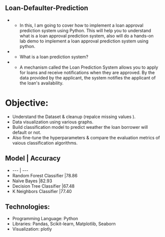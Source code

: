 ## Loan-Defaulter-Prediction
- * In this, I am  going to cover how to implement a loan approval prediction system using Python. This  will help you to understand what is a loan approval prediction system, also will do a hands-on lab demo to implement a loan approval prediction system using python.
- * What is a loan prediction system? 
- * A mechanism called the Loan Prediction System allows you to apply for loans and receive notifications when they are approved. By the data provided by the applicant, the system notifies the applicant of the loan's availability.

# Objective:
- Understand the Dataset & cleanup (repalce missing values ).
- Data visualization using various graphs.
- Build classification model to predict weather the loan borrower will default or not.
- Also fine-tune the hyperparameters & compare the evaluation metrics of vaious classification algorithms.

## Model |	Accuracy
+ --- | ---
+ Random Forest Classifier	|78.86
+ Naïve Bayes	              |82.93
+ Decision Tree Classifier	|67.48
+ K Neighbors Classifier	    |77.40
## Technologies:
+ 	Programming Language: Python
+   Libraries: Pandas, Scikit-learn, Matplotlib, Seaborn
+ 	Visualization: plotly
